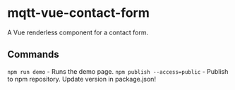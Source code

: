 # mqtt-vue-contact-form
A Vue renderless component for a contact form. 

## Commands
`npm run demo` - Runs the demo page. 
`npm publish --access=public` - Publish to npm repository. Update version in package.json!

